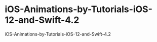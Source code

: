 # iOS-Animations-by-Tutorials-iOS-12-and-Swift-4.2
iOS-Animations-by-Tutorials-iOS-12-and-Swift-4.2
